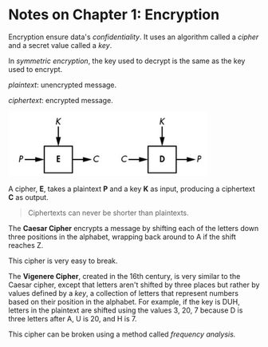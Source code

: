 # Notes on Chapter 1: Encryption



Encryption ensure data's *confidentiality*. It uses an algorithm called a *cipher* and a secret value called a *key*. 



In *symmetric encryption*, the key used to decrypt is the same as the key used to encrypt. 



*plaintext*: unencrypted message.

*ciphertext*: encrypted message.



![1552257849940](./images/1552257849940.png)

A cipher, **E**, takes a plaintext **P** and a key **K** as input, producing a ciphertext **C** as output.



> Ciphertexts can never be shorter than plaintexts.



The **Caesar Cipher** encrypts a message by shifting each of the letters down three positions in the alphabet, wrapping back around to A if the shift reaches Z. 

This cipher is very easy to break. 



The **Vigenere Cipher**, created in the 16th century, is very similar to the Caesar cipher, except that letters aren't shifted by three places but rather by values defined by a *key*, a collection of letters that represent numbers based on their position in the alphabet. For example, if the key is DUH, letters in the plaintext are shifted using the values 3, 20, 7 because D is three letters after A, U is 20, and H is 7.

This cipher can be broken using a method called *frequency analysis.*